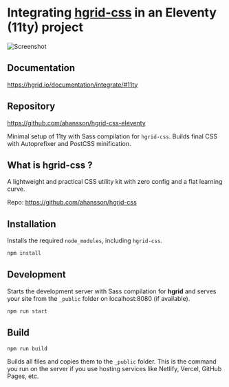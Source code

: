 # Integrating [hgrid-css](https://github.com/ahansson/hgrid-css) in an Eleventy (11ty) project
<p><img src="./assets/img/screenshot.png" alt="Screenshot" title="Screenshot"></p>

## Documentation
https://hgrid.io/documentation/integrate/#11ty

## Repository
https://github.com/ahansson/hgrid-css-eleventy

Minimal setup of 11ty with Sass compilation for `hgrid-css`. Builds final CSS with Autoprefixer and PostCSS minification.

## What is hgrid-css ?

A lightweight and practical CSS utility kit with zero config and a flat learning curve.

Repo: https://github.com/ahansson/hgrid-css

## Installation

Installs the required `node_modules`, including `hgrid-css`.

```bash
npm install
```

## Development

Starts the development server with Sass compilation for **hgrid** and serves your site from the `_public` folder on localhost:8080 (if available).

```bash
npm run start
```

## Build

```bash
npm run build
```

Builds all files and copies them to the `_public` folder. This is the command you run on the server if you use hosting services like Netlify, Vercel, GitHub Pages, etc.